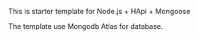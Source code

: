 This is starter template for Node.js + HApi + Mongoose

The template use Mongodb Atlas for database.

